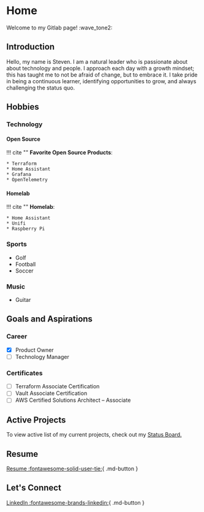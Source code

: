 # Home
Welcome to my Gitlab page! :wave_tone2:

## Introduction
Hello, my name is Steven. I am a natural leader who is passionate about about technology and people. I approach each day with a growth mindset; this has taught me to not be afraid of change, but to embrace it. I take pride in being a continuous learner, identifying opportunities to grow, and always challenging the status quo.

## Hobbies

### Technology
#### Open Source

!!! cite ""
    **Favorite Open Source Products**:

    * Terraform
    * Home Assistant
    * Grafana
    * OpenTelemetry

#### Homelab

!!! cite ""
    **Homelab**:

    * Home Assistant
    * Unifi
    * Raspberry Pi

### Sports
- Golf
- Football
- Soccer

### Music
- Guitar

## Goals and Aspirations
### Career
- [x] Product Owner
- [ ] Technology Manager

### Certificates
- [ ] Terraform Associate Certification
- [ ] Vault Associate Certification
- [ ] AWS Certified Solutions Architect – Associate

## Active Projects
 To view active list of my current projects, check out my [Status Board.](https://github.com/users/stevejoluc/projects/2#column-16610887)

## Resume
[Resume :fontawesome-solid-user-tie:](https://registry.jsonresume.org/stevejoluc){ .md-button }

## Let's Connect

[LinkedIn :fontawesome-brands-linkedin:](https://www.linkedin.com/in/steven-lucero/){ .md-button }
